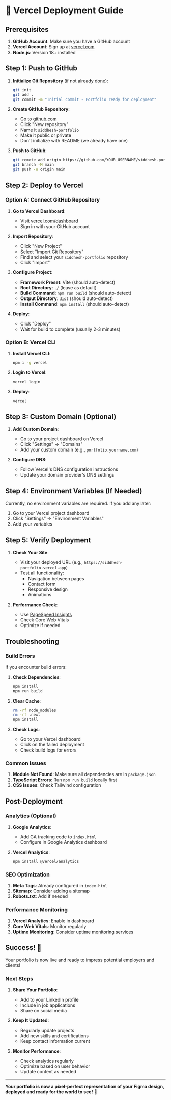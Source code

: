 # 🚀 Vercel Deployment Guide

## Prerequisites

1. **GitHub Account**: Make sure you have a GitHub account
2. **Vercel Account**: Sign up at [vercel.com](https://vercel.com)
3. **Node.js**: Version 18+ installed

## Step 1: Push to GitHub

1. **Initialize Git Repository** (if not already done):
   ```bash
   git init
   git add .
   git commit -m "Initial commit - Portfolio ready for deployment"
   ```

2. **Create GitHub Repository**:
   - Go to [github.com](https://github.com)
   - Click "New repository"
   - Name it `siddhesh-portfolio`
   - Make it public or private
   - Don't initialize with README (we already have one)

3. **Push to GitHub**:
   ```bash
   git remote add origin https://github.com/YOUR_USERNAME/siddhesh-portfolio.git
   git branch -M main
   git push -u origin main
   ```

## Step 2: Deploy to Vercel

### Option A: Connect GitHub Repository

1. **Go to Vercel Dashboard**:
   - Visit [vercel.com/dashboard](https://vercel.com/dashboard)
   - Sign in with your GitHub account

2. **Import Repository**:
   - Click "New Project"
   - Select "Import Git Repository"
   - Find and select your `siddhesh-portfolio` repository
   - Click "Import"

3. **Configure Project**:
   - **Framework Preset**: Vite (should auto-detect)
   - **Root Directory**: `./` (leave as default)
   - **Build Command**: `npm run build` (should auto-detect)
   - **Output Directory**: `dist` (should auto-detect)
   - **Install Command**: `npm install` (should auto-detect)

4. **Deploy**:
   - Click "Deploy"
   - Wait for build to complete (usually 2-3 minutes)

### Option B: Vercel CLI

1. **Install Vercel CLI**:
   ```bash
   npm i -g vercel
   ```

2. **Login to Vercel**:
   ```bash
   vercel login
   ```

3. **Deploy**:
   ```bash
   vercel
   ```

## Step 3: Custom Domain (Optional)

1. **Add Custom Domain**:
   - Go to your project dashboard on Vercel
   - Click "Settings" → "Domains"
   - Add your custom domain (e.g., `portfolio.yourname.com`)

2. **Configure DNS**:
   - Follow Vercel's DNS configuration instructions
   - Update your domain provider's DNS settings

## Step 4: Environment Variables (If Needed)

Currently, no environment variables are required. If you add any later:

1. Go to your Vercel project dashboard
2. Click "Settings" → "Environment Variables"
3. Add your variables

## Step 5: Verify Deployment

1. **Check Your Site**:
   - Visit your deployed URL (e.g., `https://siddhesh-portfolio.vercel.app`)
   - Test all functionality:
     - Navigation between pages
     - Contact form
     - Responsive design
     - Animations

2. **Performance Check**:
   - Use [PageSpeed Insights](https://pagespeed.web.dev/)
   - Check Core Web Vitals
   - Optimize if needed

## Troubleshooting

### Build Errors

If you encounter build errors:

1. **Check Dependencies**:
   ```bash
   npm install
   npm run build
   ```

2. **Clear Cache**:
   ```bash
   rm -rf node_modules
   rm -rf .next
   npm install
   ```

3. **Check Logs**:
   - Go to your Vercel dashboard
   - Click on the failed deployment
   - Check build logs for errors

### Common Issues

1. **Module Not Found**: Make sure all dependencies are in `package.json`
2. **TypeScript Errors**: Run `npm run build` locally first
3. **CSS Issues**: Check Tailwind configuration

## Post-Deployment

### Analytics (Optional)

1. **Google Analytics**:
   - Add GA tracking code to `index.html`
   - Configure in Google Analytics dashboard

2. **Vercel Analytics**:
   ```bash
   npm install @vercel/analytics
   ```

### SEO Optimization

1. **Meta Tags**: Already configured in `index.html`
2. **Sitemap**: Consider adding a sitemap
3. **Robots.txt**: Add if needed

### Performance Monitoring

1. **Vercel Analytics**: Enable in dashboard
2. **Core Web Vitals**: Monitor regularly
3. **Uptime Monitoring**: Consider uptime monitoring services

## Success! 🎉

Your portfolio is now live and ready to impress potential employers and clients!

### Next Steps

1. **Share Your Portfolio**:
   - Add to your LinkedIn profile
   - Include in job applications
   - Share on social media

2. **Keep It Updated**:
   - Regularly update projects
   - Add new skills and certifications
   - Keep contact information current

3. **Monitor Performance**:
   - Check analytics regularly
   - Optimize based on user behavior
   - Update content as needed

---

**Your portfolio is now a pixel-perfect representation of your Figma design, deployed and ready for the world to see!** 🌟 